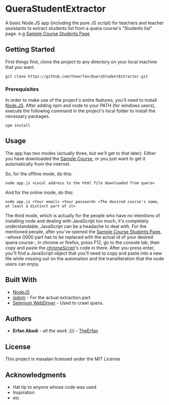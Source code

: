 # QueraStudentExtractor

A basic Node.JS app (including the pure JS script) for teachers and teacher assistants to extract students list from a quera course's "Students list" page.
e.g [Sample Course Students Page](https://quera.ir/overview/course/0000/manage/student/)

## Getting Started

First things first, clone the project to any directory on your local machine that you want.
```
git clone https://github.com/theerfan/QueraStudentExtractor.git
```

### Prerequisites

In order to make use of the project's entire features, you'll need to install [Node.JS](https://nodejs.org/en/download/).
After adding npm and node to your PATH (for windows users), execute the following command in the project's local folder to install the necessary packages.

```
npm install 
```

## Usage

The app has two modes (actually three, but we'll get to that later). Either you have downloaded the [Sample Course](https://quera.ir/overview/course/0000/manage/student/),
or you just want to get it automatically from the internet.

So, for the offline mode, do this:
```
node app.js <Local address to the html file downloaded from quera>
```

And for the online mode, do this:
```
node app.js <Your email> <Your password> <The desired course's name, at least a distinct part of it>
```

The third mode, which is actually for the people who have no intentions of installing node and dealing with JavaScript too much,
it's completely understandable, JavaScript can be a headache to deal with.
For the mentioned people, after you've opened the [Sample Course Students Page](https://quera.ir/overview/course/0000/manage/student/), -whose 0000 part has to be replaced with the actual id of your desired quera course-, in chrome or firefox, press F12, go to the  console tab, then copy and paste the [chromeScript](https://github.com/theerfan/QueraStudentExtractor/blob/master/src/chromeScript.js)'s code in there.
After you press enter, you'll find a JavaScript object that you'll need to copy and paste into a new file while missing out on the automation and the transliteration that the node users can enjoy.


## Built With

* [NodeJS](https://nodejs.org/en/) 
* [jsdom](https://github.com/jsdom/jsdom) - For the actual extraction part
* [Selenium WebDriver](https://www.seleniumhq.org/download/) - Used to crawl quera.


## Authors

* **Erfan Abedi** - *all the work :)))* - [TheErfan](https://github.com/TheErfan)

## License

This project is masalan licensed under the MIT License

## Acknowledgments

* Hat tip to anyone whose code was used
* Inspiration
* etc

